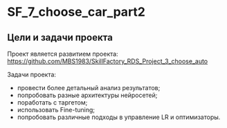 # SF_7_choose_car_part2

## Цели и задачи проекта
Проект является развитием проекта: https://github.com/MBS1983/SkillFactory_RDS_Project_3_choose_auto

Задачи проекта:
- провести более детальный анализ результатов;
- попробовать разные архитектуры нейросетей;
- поработать с таргетом;
- использовать Fine-tuning;
- попробовать различные подходы в управление LR и оптимизаторы.

